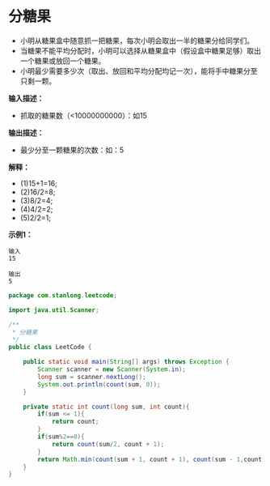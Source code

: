 # 分糖果

- 小明从糖果盒中随意抓一把糖果，每次小明会取出一半的糖果分给同学们。
- 当糖果不能平均分配时，小明可以选择从糖果盒中（假设盒中糖果足够）取出一个糖果或放回一个糖果。
- 小明最少需要多少次（取出、放回和平均分配均记一次），能将手中糖果分至只剩一颗。

**输入描述：**

- 抓取的糖果数（<10000000000）：如15

**输出描述：**

- 最少分至一颗糖果的次数：如：5

**解释：**

- (1)15+1=16;
- (2)16/2=8;
- (3)8/2=4;
- (4)4/2=2;
- (5)2/2=1;

**示例1：**

```
输入
15

输出
5
```

```java
package com.stanlong.leetcode;

import java.util.Scanner;

/**
 * 分糖果
 */
public class LeetCode {

    public static void main(String[] args) throws Exception {
        Scanner scanner = new Scanner(System.in);
        long sum = scanner.nextLong();
        System.out.println(count(sum, 0));
    }

    private static int count(long sum, int count){
        if(sum <= 1){
            return count;
        }
        if(sum%2==0){
            return count(sum/2, count + 1);
        }
        return Math.min(count(sum + 1, count + 1), count(sum - 1,count + 1));
    }
}
```

